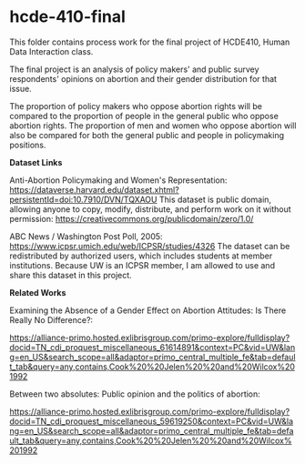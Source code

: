 # hcde-410-final
This folder contains process work for the final project of HCDE410, Human Data Interaction class.

The final project is an analysis of policy makers' and public survey respondents' opinions on abortion and their gender distribution for that issue.

The proportion of policy makers who oppose abortion rights will be compared to the proportion of people in the general public who oppose abortion rights. The proportion of men and women who oppose abortion will also be compared for both the general public and people in policymaking positions.

**Dataset Links**

Anti-Abortion Policymaking and Women's Representation: https://dataverse.harvard.edu/dataset.xhtml?persistentId=doi:10.7910/DVN/TQXAOU
This dataset is public domain, allowing anyone to copy, modify, distribute, and perform work on it without permission: https://creativecommons.org/publicdomain/zero/1.0/

ABC News / Washington Post Poll, 2005: https://www.icpsr.umich.edu/web/ICPSR/studies/4326
The dataset can be redistributed by authorized users, which includes students at member institutions. Because UW is an ICPSR member, I am allowed to use and share this dataset in this project.

**Related Works**

Examining the Absence of a Gender Effect on Abortion Attitudes: Is There Really No Difference?:

https://alliance-primo.hosted.exlibrisgroup.com/primo-explore/fulldisplay?docid=TN_cdi_proquest_miscellaneous_61614891&context=PC&vid=UW&lang=en_US&search_scope=all&adaptor=primo_central_multiple_fe&tab=default_tab&query=any,contains,Cook%20%20Jelen%20%20and%20Wilcox%201992

Between two absolutes: Public opinion and the politics of abortion:

https://alliance-primo.hosted.exlibrisgroup.com/primo-explore/fulldisplay?docid=TN_cdi_proquest_miscellaneous_59619250&context=PC&vid=UW&lang=en_US&search_scope=all&adaptor=primo_central_multiple_fe&tab=default_tab&query=any,contains,Cook%20%20Jelen%20%20and%20Wilcox%201992